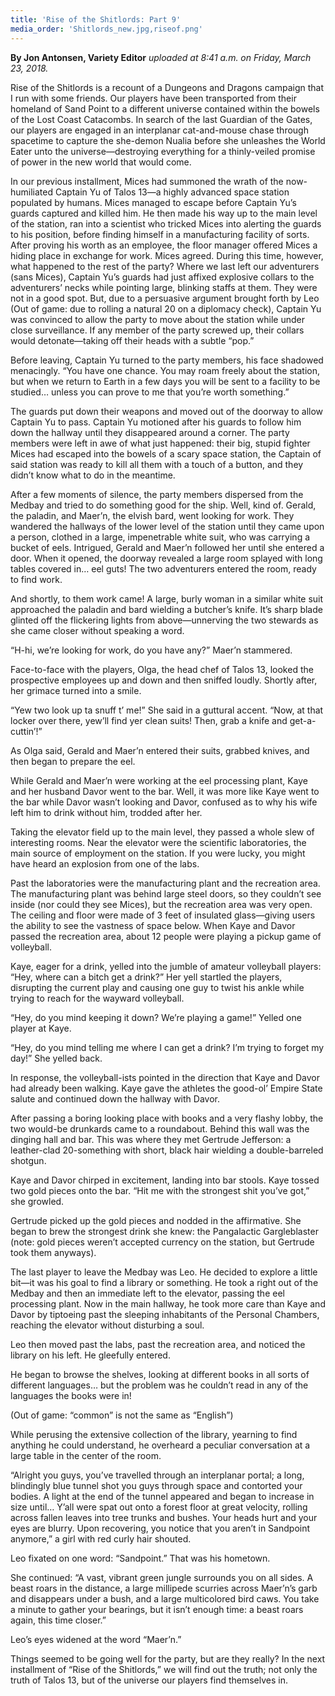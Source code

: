 ```yaml
---
title: 'Rise of the Shitlords: Part 9'
media_order: 'Shitlords_new.jpg,riseof.png'
---
```


**By Jon Antonsen, Variety Editor** _uploaded at 8:41 a.m. on Friday, March 23, 2018._

Rise of the Shitlords is a recount of a Dungeons and Dragons campaign that I run with some friends. Our players have been transported from their homeland of Sand Point to a different universe contained within the bowels of the Lost Coast Catacombs. In search of the last Guardian of the Gates, our players are engaged in an interplanar cat-and-mouse chase through spacetime to capture the she-demon Nualia before she unleashes the World Eater unto the universe—destroying everything for a thinly-veiled promise of power in the new world that would come.

In our previous installment, Mices had summoned the wrath of the now-humiliated Captain Yu of Talos 13—a highly advanced space station populated by humans. Mices managed to escape before Captain Yu’s guards captured and killed him. He then made his way up to the main level of the station, ran into a scientist who tricked Mices into alerting the guards to his position, before finding himself in a manufacturing facility of sorts. After proving his worth as an employee, the floor manager offered Mices a hiding place in exchange for work. Mices agreed. During this time, however, what happened to the rest of the party?
Where we last left our adventurers (sans Mices), Captain Yu’s guards had just affixed explosive collars to the adventurers’ necks while pointing large, blinking staffs at them. They were not in a good spot. But, due to a persuasive argument brought forth by Leo (Out of game: due to rolling a natural 20 on a diplomacy check), Captain Yu was convinced to allow the party to move about the station while under close surveillance. If any member of the party screwed up, their collars would detonate—taking off their heads with a subtle “pop.”

Before leaving, Captain Yu turned to the party members, his face shadowed menacingly. “You have one chance. You may roam freely about the station, but when we return to Earth in a few days you will be sent to a facility to be studied… unless you can prove to me that you’re worth something.”

The guards put down their weapons and moved out of the doorway to allow Captain Yu to pass. Captain Yu motioned after his guards to follow him down the hallway until they disappeared around a corner.
The party members were left in awe of what just happened: their big, stupid fighter Mices had escaped into the bowels of a scary space station, the Captain of said station was ready to kill all them with a touch of a button, and they didn’t know what to do in the meantime.

After a few moments of silence, the party members dispersed from the Medbay and tried to do something good for the ship. Well, kind of.
Gerald, the paladin, and Maer’n, the elvish bard, went looking for work. They wandered the hallways of the lower level of the station until they came upon a person, clothed in a large, impenetrable white suit, who was carrying a bucket of eels. Intrigued, Gerald and Maer’n followed her until she entered a door. When it opened, the doorway revealed a large room splayed with long tables covered in… eel guts! The two adventurers entered the room, ready to find work.

And shortly, to them work came! A large, burly woman in a similar white suit approached the paladin and bard wielding a butcher’s knife. It’s sharp blade glinted off the flickering lights from above—unnerving the two stewards as she came closer without speaking a word.

“H-hi, we’re looking for work, do you have any?” Maer’n stammered.

Face-to-face with the players, Olga, the head chef of Talos 13, looked the prospective employees up and down and then sniffed loudly. Shortly after, her grimace turned into a smile.

“Yew two look up ta snuff t’ me!” She said in a guttural accent. “Now, at that locker over there, yew’ll find yer clean suits! Then, grab a knife and get-a-cuttin’!”

As Olga said, Gerald and Maer’n entered their suits, grabbed knives, and then began to prepare the eel.

While Gerald and Maer’n were working at the eel processing plant, Kaye and her husband Davor went to the bar. Well, it was more like Kaye went to the bar while Davor wasn’t looking and Davor, confused as to why his wife left him to drink without him, trodded after her.

Taking the elevator field up to the main level, they passed a whole slew of interesting rooms. Near the elevator were the scientific laboratories, the main source of employment on the station. If you were lucky, you might have heard an explosion from one of the labs.

Past the laboratories were the manufacturing plant and the recreation area. The manufacturing plant was behind large steel doors, so they couldn’t see inside (nor could they see Mices), but the recreation area was very open. The ceiling and floor were made of 3 feet of insulated glass—giving users the ability to see the vastness of space below. When Kaye and Davor passed the recreation area, about 12 people were playing a pickup game of volleyball.

Kaye, eager for a drink, yelled into the jumble of amateur volleyball players: “Hey, where can a bitch get a drink?” Her yell startled the players, disrupting the current play and causing one guy to twist his ankle while trying to reach for the wayward volleyball.

“Hey, do you mind keeping it down? We’re playing a game!” Yelled one player at Kaye.

“Hey, do you mind telling me where I can get a drink? I’m trying to forget my day!” She yelled back.

In response, the volleyball-ists pointed in the direction that Kaye and Davor had already been walking. Kaye gave the athletes the good-ol’ Empire State salute and continued down the hallway with Davor.

After passing a boring looking place with books and a very flashy lobby, the two would-be drunkards came to a roundabout. Behind this wall was the dinging hall and bar. This was where they met Gertrude Jefferson: a leather-clad 20-something with short, black hair wielding a double-barreled shotgun.

Kaye and Davor chirped in excitement, landing into bar stools. Kaye tossed two gold pieces onto the bar. “Hit me with the strongest shit you’ve got,” she growled.

Gertrude picked up the gold pieces and nodded in the affirmative. She began to brew the strongest drink she knew: the Pangalactic Gargleblaster (note: gold pieces weren’t accepted currency on the station, but Gertrude took them anyways).

The last player to leave the Medbay was Leo. He decided to explore a little bit—it was his goal to find a library or something. He took a right out of the Medbay and then an immediate left to the elevator, passing the eel processing plant. Now in the main hallway, he took more care than Kaye and Davor by tiptoeing past the sleeping inhabitants of the Personal Chambers, reaching the elevator without disturbing a soul.

Leo then moved past the labs, past the recreation area, and noticed the library on his left. He gleefully entered.

He began to browse the shelves, looking at different books in all sorts of different languages… but the problem was he couldn’t read in any of the languages the books were in!

(Out of game: “common” is not the same as “English”)

While perusing the extensive collection of the library, yearning to find anything he could understand, he overheard a peculiar conversation at a large table in the center of the room.

“Alright you guys, you’ve travelled through an interplanar portal; a long, blindingly blue tunnel shot you guys through space and contorted your bodies. A light at the end of the tunnel appeared and began to increase in size until… Y’all were spat out onto a forest floor at great velocity, rolling across fallen leaves into tree trunks and bushes. Your heads hurt and your eyes are blurry. Upon recovering, you notice that you aren’t in Sandpoint anymore,” a girl with red curly hair shouted.

Leo fixated on one word: “Sandpoint.” That was his hometown.

She continued: “A vast, vibrant green jungle surrounds you on all sides. A beast roars in the distance, a large millipede scurries across Maer’n’s garb and disappears under a bush, and a large multicolored bird caws. You take a minute to gather your bearings, but it isn’t enough time: a beast roars again, this time closer.”

Leo’s eyes widened at the word “Maer’n.”

Things seemed to be going well for the party, but are they really? In the next installment of “Rise of the Shitlords,” we will find out the truth; not only the truth of Talos 13, but of the universe our players find themselves in.
